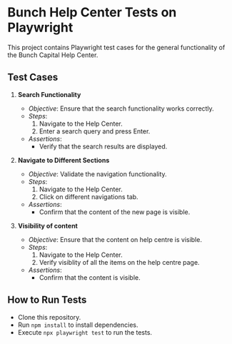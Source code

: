# Bunch Help Center Tests on Playwright

This project contains Playwright test cases for the general functionality of the Bunch Capital Help Center.

## Test Cases

1. **Search Functionality**
   - *Objective*: Ensure that the search functionality works correctly.
   - *Steps*:
     1. Navigate to the Help Center.
     2. Enter a search query and press Enter.
   - *Assertions*:
     - Verify that the search results are displayed.

2. **Navigate to Different Sections**
   - *Objective*: Validate the navigation functionality.
   - *Steps*:
     1. Navigate to the Help Center.
     2. Click on different navigations tab.
   - *Assertions*:
     - Confirm that the content of the new page is visible.

3. **Visibility of content**
   - *Objective*: Ensure that the content on help centre is visible.
   - *Steps*:
     1. Navigate to the Help Center.
     2. Verify visiblity of all the items on the help centre page.
   - *Assertions*:
     - Confirm that the content is visible.


## How to Run Tests

- Clone this repository.
- Run `npm install` to install dependencies.
- Execute `npx playwright test` to run the tests.
